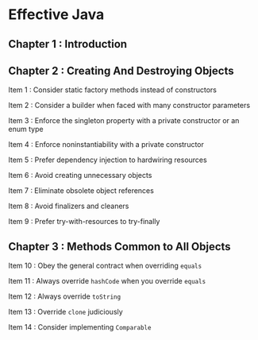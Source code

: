 # Effective Java

## Chapter 1 : Introduction

## Chapter 2 : Creating And Destroying Objects 

Item 1 : Consider static factory methods instead of constructors

Item 2 : Consider a builder when faced with many constructor parameters

Item 3 : Enforce the singleton property with a private constructor or an enum type

Item 4 : Enforce noninstantiability with a private constructor

Item 5 : Prefer dependency injection to hardwiring resources

Item 6 : Avoid creating unnecessary objects

Item 7 : Eliminate obsolete object references

Item 8 : Avoid finalizers and cleaners

Item 9 : Prefer try-with-resources to try-finally

## Chapter 3 : Methods Common to All Objects

Item 10 : Obey the general contract when overriding `equals`

Item 11 : Always override `hashCode` when you override `equals`

Item 12 : Always override `toString`

Item 13 : Override `clone` judiciously

Item 14 : Consider implementing `Comparable`